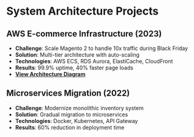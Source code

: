 # System Architecture Projects

## AWS E-commerce Infrastructure (2023)
- **Challenge**: Scale Magento 2 to handle 10x traffic during Black Friday
- **Solution**: Multi-tier architecture with auto-scaling
- **Technologies**: AWS ECS, RDS Aurora, ElastiCache, CloudFront
- **Results**: 99.9% uptime, 40% faster page loads
- **[View Architecture Diagram](./aws-ecommerce-architecture.png)**

## Microservices Migration (2022)
- **Challenge**: Modernize monolithic inventory system
- **Solution**: Gradual migration to microservices
- **Technologies**: Docker, Kubernetes, API Gateway
- **Results**: 60% reduction in deployment time